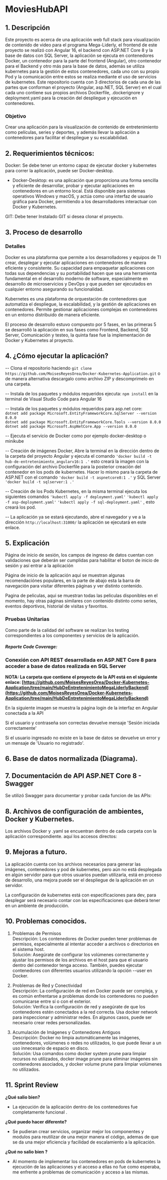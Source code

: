 # MoviesHubAPI

## 1. Descripción  
Este proyecto es acerca de una aplicación web full stack para visualización de contenido de video para el programa Mega-Liderly, el frontend de este proyecto se realizó con Angular 16, el backend con ASP.NET Core 8 y la base de datos con SQL Server, la aplicación se ejecuta en contenedores Docker, un contenedor para la parte del frontend (Angular), otro contenedor para el Backend y otro más para la base de datos, además se utiliza kubernetes para la gestión de estos contenedores, cada uno con su propio Pod y la comunicación entre estos se realiza mediante el uso de servicios de kubernetes.
Este repositorio cuenta con 3 directorios de cada una de las partes que conforman el proyecto (Angular, asp.NET, SQL Server) en el cual cada uno contiene sus propios archivos Dockerfile, .dockerignore y deployment.yaml para la creación del despliegue y ejecución en contenedores.  

### Objetivo  
Crear una aplicación para la visualización de contenido de entretenimiento como películas, series y deportes, y además llevar la aplicación a contenedores para facilitar el despliegue y su escalabilidad.  

## 2. Requerimientos técnicos:  
Docker: Se debe tener un entorno capaz de ejecutar docker y kubernetes para correr la aplicación, puede ser Docker-desktop.  
- Docker-Desktop: es una aplicación que proporciona una forma sencilla y eficiente de desarrollar, probar y ejecutar aplicaciones en contenedores en un entorno local. Está disponible para sistemas operativos Windows y macOS, y actúa como una interfaz de usuario gráfica para Docker, permitiendo a los desarrolladores interactuar con Docker y Kubernetes.  

GIT: Debe tener Instalado GIT si desea clonar el proyecto.  

## 3. Proceso de desarrollo

### Detalles
Docker es una plataforma que permite a los desarrolladores y equipos de TI crear, desplegar y ejecutar aplicaciones en contenedores de manera eficiente y consistente. Su capacidad para empaquetar aplicaciones con todas sus dependencias y su portabilidad hacen que sea una herramienta fundamental en el desarrollo moderno de software, especialmente en desarrollo de microservicios y DevOps y que pueden ser ejecutados en cualquier entorno asegurando su funcionalidad.    

Kubernetes es una plataforma de orquestación de contenedores que automatiza el despliegue, la escalabilidad, y la gestión de aplicaciones en contenedores. Permite gestionar aplicaciones complejas en contenedores en un entorno distribuido de manera eficiente.  

El proceso de desarrollo estuvo compuesto por 5 fases, en las primeras 5 se desarrolló la aplicación en sus fases como Frontend, Backend, SQl Server, Comunicación y testeo, la quinta fase fue la implementación de Docker y Kubernetes al proyecto.  

## 4. ¿Cómo ejecutar la aplicación?

-- Clona el repositorio haciendo ```git clone https://github.com/MoisesReyesOrea/Docker-Kubernetes-Application.git``` o de manera alternativa descargalo como archivo ZIP y descomprimelo en una carpeta.  

-- Instala de los paquetes y módulos requeridos ejecuta: ```npm install``` en la terminal de Visual Studio Code para Angular 16

-- Instala de los paquetes y módulos requeridos para asp.net core:  
```dotnet add package Microsoft.EntityFrameworkCore.SqlServer --version 8.0.0```  
```dotnet add package Microsoft.EntityFrameworkCore.Tools --version 8.0.0```  
```dotnet add package Microsoft.AspNetCore.App --version 8.0.0```  


-- Ejecuta el servicio de Docker como por ejemplo docker-desktop o minikube   

-- Creación de imágenes Docker, Abre la terminal en la dirección dentro de la carpeta del proyecto Angular y ejecuta el comando ```'docker build -t hub-de-entretenimiento_angularv16:1 .'``` esto creará la imagen con la configuración del archivo Dockerfile para la posterior creación del contenedor en los pods de kubernetes. Hacer lo mismo para la carpeta de ASP.NET con el comando ```'docker build -t aspnetcore8:1 .'``` y SQL Server ```'docker build -t sqlserver:1 .'```  

-- Creación de los Pods Kubernetes, en la misma terminal ejecuta los siguientes comandos ```'kubectl apply -f deployment.yaml'```  ```'kubectl apply -f asp-deployment.yaml'``` ```'kubectl apply -f sql-deployment.yaml'``` , esto creará los pod.  

-- La aplicación ya se estará ejecutando, abre el navegador y ve a la dirección `http://localhost:31000/` la aplicación se ejecutará en este enlace.  


## 5. Explicación  

Página de inicio de sesión, los campos de ingreso de datos cuentan con validaciones que deberán ser cumplidas para habilitar el boton de inicio de sesión y así entrar a la aplicación



Página de inicio de la aplicación aquí se muestran algunas recomendaciónes populares, en la parte de abajo esta la barra de navegación para visitar diferentes páginas y ver distinto contenido.



Pagina de peliculas, aqui se muestran todas las peliculas disponibles en el momento, hay otras páginas similares con contenido distinto como series, eventos deportivos, historial de visitas y favoritos.


### Pruebas Unitarias
Como parte de la calidad del software se realizan los testing correspondientes a los componentes y servicios de la aplicación.
##### Reporte Code Coverage:



### Conexión con API REST desarrollada en ASP.NET Core 8 para acceder a base de datos realizada en SQL Server  
**NOTA: La carpeta que contiene el proyecto de la API está en el siguiente enlace: [https://github.com/MoisesReyesOrea/Docker-Kubernetes-Application/tree/main/HubDeEntretenimientoMegaLiderlyBackend](https://github.com/MoisesReyesOrea/Docker-Kubernetes-Application/tree/main/HubDeEntretenimientoMegaLiderlyBackend)**

En la siguiente imagen se muestra la página login de la interfaz en Angular conectada a la API

Si el usuario y contraseña son correctas devuelve mensaje 'Sesión iniciada correctamente'



Si el usuario ingresado no existe en la base de datos se devuelve un error y un mensaje de 'Usuario no registrado'.



## 6. Base de datos normalizada (Diagrama).



## 7. Documentación de API ASP.NET Core 8 - Swagger

Se utilizó Swagger para documentar y probar cada funcion de las APIs:


## 8. Archivos de configuración de ambientes, Docker y Kubernetes.

Los archivos Docker y .yaml se encuentran dentro de cada carpeta con la aplicación correspondiente. aquí los accesos directos:



## 9. Mejoras a futuro.

La aplicación cuenta con los archivos necesarios para generar las imágenes, contenedores y pod de kubernetes, pero aún no está desplegada en algún servidor para que otros usuarios puedan utilizarla, está en proceso de desarrollo, una mejora puede ser el despliegue de la aplicación en un servidor.  

La configuración de kubernetes está con especificaciones para dev, para desplegar será necesario contar con las especificaciones que deberá tener en un ambiente de producción.  

## 10. Problemas conocidos.

1. Problemas de Permisos  
Descripción: Los contenedores de Docker pueden tener problemas de permisos, especialmente al intentar acceder a archivos o directorios en el sistema host.  
Solución: Asegúrate de configurar los volúmenes correctamente y ajustar los permisos de los archivos en el host para que el usuario dentro del contenedor tenga acceso. También, puedes ejecutar contenedores con diferentes usuarios utilizando la opción --user en Docker.  

2. Problemas de Red y Conectividad  
Descripción: La configuración de red en Docker puede ser compleja, y es común enfrentarse a problemas donde los contenedores no pueden comunicarse entre sí o con el exterior.  
Solución: Verifica la configuración de red y asegúrate de que los contenedores estén conectados a la red correcta. Usa docker network para inspeccionar y administrar redes. En algunos casos, puede ser necesario crear redes personalizadas.  

3. Acumulación de Imágenes y Contenedores Antiguos  
Descripción: Docker no limpia automáticamente las imágenes, contenedores, volúmenes o redes no utilizados, lo que puede llevar a un uso innecesario de espacio en disco.  
Solución: Usa comandos como docker system prune para limpiar recursos no utilizados, docker image prune para eliminar imágenes sin contenedores asociados, y docker volume prune para limpiar volúmenes no utilizados.  

## 11. Sprint Review
**¿Qué salio bien?**  
- La ejecución de la aplicación dentro de los contenedores fue completamente funcional .  

**¿Qué puedo hacer diferente?**
- Se pudieran crear servicios, organizar mejor los componentes y modulos para reutilizar de una mejor manera el código, ademas de que se da una mejor eficiencia y facilidad de escalamiento a la aplicación.  

**¿Qué no salio bien ?**  
- Al momento de implementar los contenedores en pods de kubernetes la ejecución de las aplicaciones y el acceso a ellas no fue como esperaba, me enfrente a problemas de comunicación y acceso a las mismas.   
